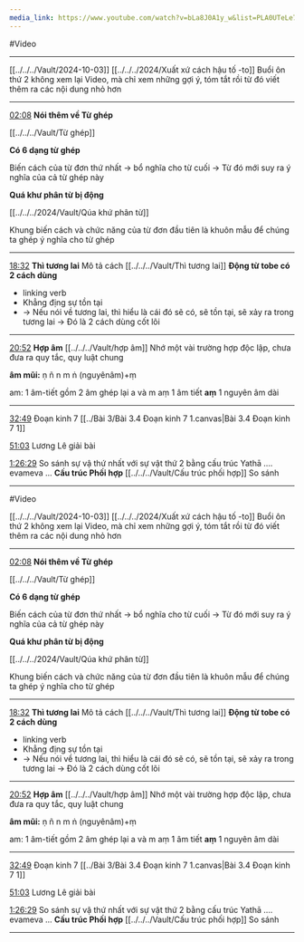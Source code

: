 ```yaml
---
media_link: https://www.youtube.com/watch?v=bLa8J0A1y_w&list=PLA0UTeLe704WN9bi6iCpuxr1zeLecBDCG&t=4
---
```

#Video

---

[[../../../Vault/2024-10-03]]
[[../../../2024/Xuất xứ cách hậu tố -to]]    Buổi ôn thứ 2 không xem lại Video, mà chỉ xem những gợi ý, tóm tắt rồi từ đó viết thêm ra các nội dung nhỏ hơn

---
[02:08](https://www.youtube.com/watch?t=128&v=bLa8J0A1y_w)
**Nói thêm về Từ ghép**

[[../../../Vault/Từ ghép]]

**Có 6 dạng từ ghép**

Biến cách của từ đơn thứ nhất -> bổ nghĩa cho từ cuối -> Từ đó mới suy ra ý nghĩa của cả từ ghép này

**Quá khư phân từ bị động**

[[../../../2024/Vault/Qúa khứ phân từ]]

Khung biến cách và chức năng của từ đơn đầu tiên là khuôn mẫu để chúng ta ghép ý nghĩa cho từ ghép

---
[18:32](https://www.youtube.com/watch?t=1112&v=bLa8J0A1y_w)
**Thì tương lai** Mô tả cách
[[../../../Vault/Thì tương lai]]
**Động từ tobe có 2 cách dùng**
- linking verb
- Khẳng địng sự tồn tại
- -> Nếu nói về tương lai, thì hiểu là cái đó sẽ có, sẽ tồn tại, sẽ xảy ra trong tương lai
-> Đó là 2 cách dùng cốt lõi


---
[20:52](https://www.youtube.com/watch?t=1252&v=bLa8J0A1y_w)
**Hợp âm**
[[../../../Vault/hợp âm]]
Nhớ một vài trường hợp độc lập, chưa đưa ra quy tắc, quy luật chung

**âm mũi:** ṇ ñ n m ṅ (nguyênâm)+ṃ 

am: 1 âm-tiết gồm 2 âm ghép lại a và m
aṃ 1 âm tiết **aṃ** 1 nguyên âm dài

---

[32:49](https://www.youtube.com/watch?t=1969&v=bLa8J0A1y_w)
Đoạn kinh 7
[[../Bài 3/Bài 3.4 Đoạn kinh 7 1.canvas|Bài 3.4 Đoạn kinh 7 1]]

[51:03](https://www.youtube.com/watch?t=3063&v=bLa8J0A1y_w)
Lương Lê giải bài


[1:26:29](https://www.youtube.com/watch?t=5189&v=bLa8J0A1y_w)
So sánh sự vậ thứ nhất với sự vật thứ 2 bằng cấu trúc
Yathā .... evameva ...
**Cấu trúc Phối hợp** 
[[../../../Vault/Cấu trúc phối hợp]]
So sánh 


---




#Video

[[../../../Vault/2024-10-03]]
[[../../../2024/Xuất xứ cách hậu tố -to]]    Buổi ôn thứ 2 không xem lại Video, mà chỉ xem những gợi ý, tóm tắt rồi từ đó viết thêm ra các nội dung nhỏ hơn

---
[02:08](https://www.youtube.com/watch?t=128&v=bLa8J0A1y_w)
**Nói thêm về Từ ghép**

[[../../../Vault/Từ ghép]]

**Có 6 dạng từ ghép**

Biến cách của từ đơn thứ nhất -> bổ nghĩa cho từ cuối -> Từ đó mới suy ra ý nghĩa của cả từ ghép này

**Quá khư phân từ bị động**

[[../../../2024/Vault/Qúa khứ phân từ]]

Khung biến cách và chức năng của từ đơn đầu tiên là khuôn mẫu để chúng ta ghép ý nghĩa cho từ ghép

---
[18:32](https://www.youtube.com/watch?t=1112&v=bLa8J0A1y_w)
**Thì tương lai** Mô tả cách
[[../../../Vault/Thì tương lai]]
**Động từ tobe có 2 cách dùng**
- linking verb
- Khẳng địng sự tồn tại
- -> Nếu nói về tương lai, thì hiểu là cái đó sẽ có, sẽ tồn tại, sẽ xảy ra trong tương lai
-> Đó là 2 cách dùng cốt lõi


---
[20:52](https://www.youtube.com/watch?t=1252&v=bLa8J0A1y_w)
**Hợp âm**
[[../../../Vault/hợp âm]]
Nhớ một vài trường hợp độc lập, chưa đưa ra quy tắc, quy luật chung

**âm mũi:** ṇ ñ n m ṅ (nguyênâm)+ṃ 

am: 1 âm-tiết gồm 2 âm ghép lại a và m
aṃ 1 âm tiết **aṃ** 1 nguyên âm dài

---

[32:49](https://www.youtube.com/watch?t=1969&v=bLa8J0A1y_w)
Đoạn kinh 7
[[../Bài 3/Bài 3.4 Đoạn kinh 7 1.canvas|Bài 3.4 Đoạn kinh 7 1]]

[51:03](https://www.youtube.com/watch?t=3063&v=bLa8J0A1y_w)
Lương Lê giải bài


[1:26:29](https://www.youtube.com/watch?t=5189&v=bLa8J0A1y_w)
So sánh sự vậ thứ nhất với sự vật thứ 2 bằng cấu trúc
Yathā .... evameva ...
**Cấu trúc Phối hợp** 
[[../../../Vault/Cấu trúc phối hợp]]
So sánh 


---


